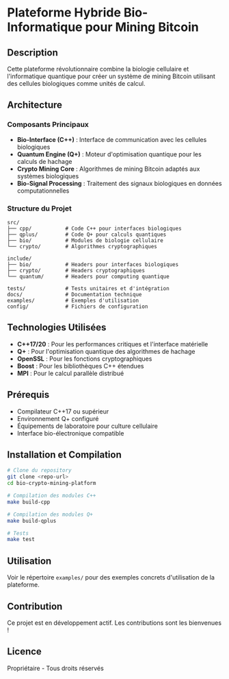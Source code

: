# Plateforme Hybride Bio-Informatique pour Mining Bitcoin

## Description
Cette plateforme révolutionnaire combine la biologie cellulaire et l'informatique quantique pour créer un système de mining Bitcoin utilisant des cellules biologiques comme unités de calcul.

## Architecture

### Composants Principaux
- **Bio-Interface (C++)** : Interface de communication avec les cellules biologiques
- **Quantum Engine (Q+)** : Moteur d'optimisation quantique pour les calculs de hachage
- **Crypto Mining Core** : Algorithmes de mining Bitcoin adaptés aux systèmes biologiques
- **Bio-Signal Processing** : Traitement des signaux biologiques en données computationnelles

### Structure du Projet
```
src/
├── cpp/           # Code C++ pour interfaces biologiques
├── qplus/         # Code Q+ pour calculs quantiques
├── bio/           # Modules de biologie cellulaire
└── crypto/        # Algorithmes cryptographiques

include/
├── bio/           # Headers pour interfaces biologiques
├── crypto/        # Headers cryptographiques
└── quantum/       # Headers pour computing quantique

tests/             # Tests unitaires et d'intégration
docs/              # Documentation technique
examples/          # Exemples d'utilisation
config/            # Fichiers de configuration
```

## Technologies Utilisées
- **C++17/20** : Pour les performances critiques et l'interface matérielle
- **Q+** : Pour l'optimisation quantique des algorithmes de hachage
- **OpenSSL** : Pour les fonctions cryptographiques
- **Boost** : Pour les bibliothèques C++ étendues
- **MPI** : Pour le calcul parallèle distribué

## Prérequis
- Compilateur C++17 ou supérieur
- Environnement Q+ configuré
- Équipements de laboratoire pour culture cellulaire
- Interface bio-électronique compatible

## Installation et Compilation
```bash
# Clone du repository
git clone <repo-url>
cd bio-crypto-mining-platform

# Compilation des modules C++
make build-cpp

# Compilation des modules Q+
make build-qplus

# Tests
make test
```

## Utilisation
Voir le répertoire `examples/` pour des exemples concrets d'utilisation de la plateforme.

## Contribution
Ce projet est en développement actif. Les contributions sont les bienvenues !

## Licence
Propriétaire - Tous droits réservés